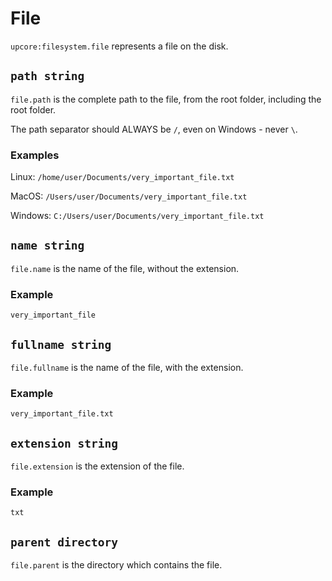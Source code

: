 # File

`upcore:filesystem.file` represents a file on the disk.

## `path string`

`file.path` is the complete path to the file, from the root folder, including the root folder.

The path separator should ALWAYS be `/`, even on Windows - never `\`.

### Examples

Linux: `/home/user/Documents/very_important_file.txt`

MacOS: `/Users/user/Documents/very_important_file.txt`

Windows: `C:/Users/user/Documents/very_important_file.txt`

## `name string`

`file.name` is the name of the file, without the extension.

### Example

`very_important_file`

## `fullname string`

`file.fullname` is the name of the file, with the extension.

### Example

`very_important_file.txt`

## `extension string`

`file.extension` is the extension of the file.

### Example

`txt`

## `parent directory`

`file.parent` is the directory which contains the file.
